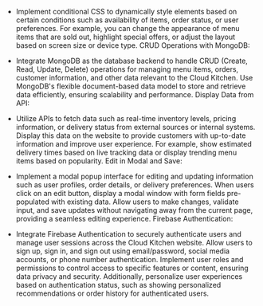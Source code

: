 

* Implement conditional CSS to dynamically style elements based on certain conditions such as availability of items, order status, or user preferences. For example, you can change the appearance of menu items that are sold out, highlight special offers, or adjust the layout based on screen size or device type.
CRUD Operations with MongoDB:

* Integrate MongoDB as the database backend to handle CRUD (Create, Read, Update, Delete) operations for managing menu items, orders, customer information, and other data relevant to the Cloud Kitchen. Use MongoDB's flexible document-based data model to store and retrieve data efficiently, ensuring scalability and performance.
Display Data from API:

* Utilize APIs to fetch data such as real-time inventory levels, pricing information, or delivery status from external sources or internal systems. Display this data on the website to provide customers with up-to-date information and improve user experience. For example, show estimated delivery times based on live tracking data or display trending menu items based on popularity.
Edit in Modal and Save:

* Implement a modal popup interface for editing and updating information such as user profiles, order details, or delivery preferences. When users click on an edit button, display a modal window with form fields pre-populated with existing data. Allow users to make changes, validate input, and save updates without navigating away from the current page, providing a seamless editing experience.
Firebase Authentication:

* Integrate Firebase Authentication to securely authenticate users and manage user sessions across the Cloud Kitchen website. Allow users to sign up, sign in, and sign out using email/password, social media accounts, or phone number authentication. Implement user roles and permissions to control access to specific features or content, ensuring data privacy and security. Additionally, personalize user experiences based on authentication status, such as showing personalized recommendations or order history for authenticated users.




